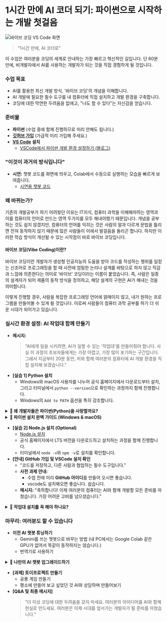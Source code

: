 # 1시간 만에 AI 코더 되기: 파이썬으로 시작하는 개발 첫걸음

![바이브 코딩 VS Code 화면](/ewha-lecture/assets/이대수업사진1.png)

> "1시간 만에, AI 코더로"

이 수업은 여러분을 코딩의 세계로 안내하는 가장 빠르고 혁신적인 길입니다. 단 60분 만에, 비개발자에서 AI를 사용하는 개발자가 되는 것을 직접 경험하게 될 것입니다.


### 수업 목표

- AI를 활용한 최신 개발 방식, '바이브 코딩'의 개념을 이해합니다.
- AI 개발에 필요한 필수 도구를 내 컴퓨터에 직접 설치하고 개발 환경을 구축합니다.
- 코딩에 대한 막연한 두려움을 없애고, "나도 할 수 있다"는 자신감을 얻습니다.

### 준비물
- **파이썬** (수업 중에 함께 진행하므로 미리 안해도 됩니다.)
- **[깃허브 가입](https://github.com)** (가급적 미리 가입해 주세요.)
- **[VS Code](https://code.visualstudio.com/Download) 설치**
    - [VSCode에서 파이썬 개발 환경 설정하기 (블로그)](https://velog.io/@compy/VSCode%EC%97%90%EC%84%9C-Python-%EA%B0%9C%EB%B0%9C-%ED%99%98%EA%B2%BD-%EC%84%A4%EC%A0%95%ED%95%98%EA%B8%B0)


### **"이것이 과거의 방식입니다"**

- **시연:** 챗봇 코드를 화면에 띄우고, Colab에서 수동으로 실행하는 모습을 빠르게 보여줍니다.
    - [시연용 챗봇 코드](https://drive.google.com/file/d/1fVJULCbXW1OdOihF0mtAVf2GDXnB9zA9/view?usp=sharing)

### **왜 바뀌는가?**
기존의 개발공부가 하기 어려웠던 이유는 IT지식, 컴퓨터 과학을 이해해야하는 영역과 이를 컴퓨터의 언어로 만드는 영역 두가지를 모두 해내야했기 때문입니다. 개념을 공부하는 것도 쉽지 않겠지만, 컴퓨터의 언어를 익히는 것은 사람의 말과 다르게 문법을 틀리면 전혀 동작하지 않기 때문에 많은 사람들이 이에서 발걸음을 돌리곤 합니다. 하지만 이러한 학습 방식이 개선될 수 있는 시작점이 바로 바이브 코딩입니다. 

#### **바이브 코딩(Vibe Coding)이란?**

바이브 코딩이란 개발자가 생성형 인공지능의 도움을 받아 코드를 작성하는 행위를 일컫는 신조어로 프로그래밍을 할 때 사전에 엄밀한 논리나 설계를 바탕으로 하지 않고 직감과 느낌에 의존한다는 의미로 ‘바이브’ 코딩이라는 이름이 붙었습니다. 즉, 사람은 일종의 설계자가 되어 제품의 동작 방식을 정의하고, 해당 설계의 구현은 AI가 해내는 것을 의미합니다.

이렇게 진행할 경우, 사람을 복잡한 프로그래밍 언어에 얽매이지 않고, 내가 원하는 프로그램을 만들어볼 수 있게 될 것입니다. 이로써 사람들이 컴퓨터 과학 공부를 하기 더 쉬운 시대가 되어가고 있습니다.


### **실시간 환경 설정: AI 작업대 함께 만들기**

- **메시지:**
    > "AI에게 일을 시키려면, AI가 일할 수 있는 '작업대'를 만들어줘야 합니다. 사실 이 과정이 초보자들에게는 가장 어렵고, 가장 많이 포기하는 구간입니다. 그래서 지금부터 20분 동안, 저와 함께 여러분의 컴퓨터에 AI 개발 환경을 직접 설치해 보겠습니다."
- **[실습 1] Python 설치**
    - Windows와 macOS 사용자를 나누어 공식 홈페이지에서 다운로드부터 설치, 그리고 터미널에서 `python --version`으로 확인하는 과정까지 함께 진행합니다.
    - Windows의 `Add to PATH` 옵션을 특히 강조합니다.

<details>
<summary><strong>🤔 왜 개발자들은 파이썬(Python)을 사랑할까요?</strong></summary>

세상에는 수많은 프로그래밍 언어가 있는데, 왜 유독 파이썬이 AI 시대의 주인공이 되었을까요? 초보자부터 구글, 넷플릭스 같은 거대 기업의 전문가까지, 모두가 파이썬을 선택하는 이유를 쉽고 명확하게 알려드립니다.

#### 1. 문법이 쉬워요 (초보자에게 최고의 친구)

파이썬의 가장 큰 장점은 **사람의 생각과 가장 가까운 언어**라는 점입니다.

- **직관적인 문법:** 코드가 마치 영어 문장을 읽는 것처럼 자연스럽습니다. 복잡한 규칙 대신, 하고자 하는 일에만 집중할 수 있습니다.
- **짧고 간결한 코드:** 다른 언어에서 10줄로 써야 할 코드를, 파이썬에서는 3~4줄이면 충분합니다. 생산성이 극적으로 향상되죠.

**예시: 화면에 "Hello, World!" 출력하기**

> 다른 언어(Java):
> ```java
> public class HelloWorld {
>     public static void main(String[] args) {
>         System.out.println("Hello, World!");
>     }
> }
> ```
>
> **파이썬:**
> ```python
> print("Hello, World!")
> ```

결과가 보이시나요? 파이썬은 처음 프로그래밍을 배우는 사람의 학습 장벽을 크게 낮춰줍니다.

#### 2. ️못하는 게 없는 만능 재주꾼 (All-rounder)

파이썬 하나만 배워두면, 거의 모든 분야의 개발을 할 수 있습니다.

- **🤖 인공지능 & 데이터 과학:** `TensorFlow`, `PyTorch`, `Pandas` 등 이 분야의 표준 라이브러리 대부분이 파이썬을 기반으로 합니다. (우리가 이 강의를 듣는 이유!)
- **🌐 웹 개발:** `Django`, `Flask` 같은 강력한 프레임워크로 인스타그램 같은 대규모 웹사이트도 만들 수 있습니다.
- **⚙️ 업무 자동화:** 매일 반복하는 엑셀 정리, 파일 복사, 이메일 전송 같은 귀찮은 일들을 자동화하는 스크립트를 손쉽게 작성할 수 있습니다.
- **📊 데이터 분석 및 시각화:** 복잡한 데이터를 분석하고, 보기 좋은 그래프로 만드는 데 탁월합니다.

이처럼 파이썬은 **"프로그래밍계의 스위스 아미 나이프"** 와 같습니다.

#### 3. 🧱 강력한 라이브러리 (레고 블록 생태계)

파이썬의 진정한 힘은 **'이미 만들어진 코드 조각(라이브러리)'** 이 엄청나게 많다는 점에서 나옵니다.

- **"바퀴를 다시 발명하지 마세요":** 내가 만들고 싶은 기능이 있다면, 전 세계 누군가가 이미 훌륭한 라이브러리로 만들어 놨을 확률이 99%입니다.
- **🚀 생산성 폭발:** 우리는 이 '레고 블록'들을 가져와 조립하기만 하면 됩니다. 덕분에 개발 속도가 비교할 수 없을 정도로 빨라집니다.
- **예시:**
    - 웹사이트 정보가 필요하면? `Requests` 와 `BeautifulSoup`
    - 데이터 분석이 필요하면? `Pandas` 와 `NumPy`
    - AI 챗봇을 만들고 싶으면? `LangChain` 과 `Streamlit`

#### 4. ‍‍‍ 거대한 커뮤니티 (든든한 지원군)

파이썬을 사용하다가 문제가 생겨도 전혀 걱정할 필요가 없습니다.

- **📖 해결책의 보고:** 전 세계에 수많은 파이썬 개발자들이 있기 때문에, 내가 겪는 문제는 누군가 이미 겪고 해결책을 온라인(Stack Overflow, 블로그 등)에 공유해 놨을 가능성이 매우 높습니다.
- **🌱 활발한 생태계:** 지금 이 순간에도 새로운 라이브러리가 만들어지고, 기존의 문제들이 해결되고 있습니다. 혼자 공부하는 것이 아니라, 거대한 커뮤니티와 함께 성장하는 느낌을 받을 수 있습니다.

#### ✅ 결론: 그래서 우리는 파이썬을 씁니다

| 이유 | 한 줄 요약 |
| --- | --- |
| **쉬운 문법** | 배우기 쉬워서 포기하지 않아요. |
| **다재다능함** | 하나만 배워두면 뭐든지 할 수 있어요. |
| **강력한 라이브러리** | 개발 속도가 엄청나게 빨라져요. |
| **거대한 커뮤니티** | 막히는 부분이 있어도 금방 해결할 수 있어요. |

**시간과 노력은 아끼면서, 만들고 싶은 것은 무엇이든 만들 수 있게 해주는 언어.** 이것이 바로 전 세계 개발자들이 파이썬을 사랑하고, 우리가 지금 파이썬을 배워야 하는 이유입니다.

</details>


<details>
<summary><strong>🐍 파이썬 설치 완벽 가이드 (Windows & macOS)</strong></summary>
# 🐍 파이썬 설치 완벽 가이드 (Windows & macOS)

AI 개발의 가장 기본이 되는 도구, 파이썬을 설치해 봅시다. 이 가이드를 따라오시면 누구나 쉽고 정확하게 설치를 마칠 수 있습니다.

## 🖥️ Windows 사용자

Windows 사용자는 설치 과정에서 **가장 중요한 한 단계**만 놓치지 않으면 됩니다!

### 1단계: 파이썬 공식 홈페이지 접속 및 다운로드

1. 웹 브라우저를 열고 파이썬 공식 홈페이지([https://www.python.org](https://www.python.org/))에 접속합니다.
2. 메인 화면의 **'Downloads'** 메뉴에 마우스를 올리면 최신 버전 다운로드 버튼이 바로 보입니다. 클릭해서 설치 파일을 다운로드하세요.
    
    > [파이썬 공식 홈페이지 다운로드 버튼 이미지] Downloads 메뉴 아래에 Python 3.x.x 라고 적힌 노란색 버튼이 보입니다.
    > 

### 2단계: 설치 파일 실행 및 설정

1. 다운로드한 설치 파일(`.exe`)을 실행합니다.
2. 설치 화면이 나타나면, **반드시 화면 하단의 `Add Python 3.x to PATH` 체크박스를 클릭하여 활성화**해주세요.
    - **이것이 가장 중요합니다!** 이 옵션을 선택해야 컴퓨터 어느 위치에서든 파이썬 명령어를 쉽게 사용할 수 있습니다.
    
    > [Windows 설치 화면에서 'Add Python to PATH'를 체크하는 이미지] ⚠️ 경고: 이 옵션을 놓치면 나중에 매우 복잡한 과정을 거쳐야 합니다. 꼭 체크하세요!
    > 
3. 체크박스를 선택했다면, 상단의 `Install Now`를 클릭하여 설치를 진행합니다.
4. 설치가 완료되면 `Setup was successful`이라는 메시지가 나타납니다. `Close` 버튼을 눌러 창을 닫습니다.

### 3단계: 설치 확인

1. 키보드의 `Windows 키 + R`을 눌러 실행창을 엽니다.
2. `cmd`를 입력하고 엔터를 쳐서 **명령 프롬프트**를 실행합니다.
3. 검은 화면에 아래 명령어를 입력하고 엔터를 누릅니다.
    
    ```
    python --version
    
    ```
    
4. `Python 3.x.x` 와 같이 방금 설치한 버전 번호가 나타나면 성공적으로 설치된 것입니다!

## 🍎 macOS 사용자

macOS는 기본적으로 구버전의 파이썬이 설치되어 있지만, 우리는 최신 버전을 새로 설치하여 사용할 것입니다.

### 1단계: 파이썬 공식 홈페이지 접속 및 다운로드

1. 웹 브라우저를 열고 파이썬 공식 홈페이지([https://www.python.org](https://www.python.org/))에 접속합니다.
2. 메인 화면의 **'Downloads'** 메뉴에서 macOS용 최신 버전 다운로드 버튼을 클릭합니다.
    
    > [파이썬 공식 홈페이지 다운로드 버튼 이미지] Downloads 메뉴 아래에 Python 3.x.x 라고 적힌 노란색 버튼이 보입니다.
    > 

### 2단계: 설치 파일 실행

1. 다운로드한 설치 파일(`.pkg`)을 실행합니다.
2. 설치 안내 창이 나타나면 `계속`, `동의`, `설치` 버튼을 차례로 눌러 진행합니다. 특별히 변경할 설정은 없습니다.
    - 설치 중 Mac 암호를 물어볼 수 있습니다.
    
    > [macOS 설치 과정 이미지] 계속, 동의 등 긍정적인 버튼을 눌러 설치를 완료하는 모습
    > 
3. 설치가 완료되면 `설치가 성공적으로 완료되었습니다.` 라는 메시지가 나타납니다.

### 3단계: 설치 확인

1. `Command + Space`를 눌러 Spotlight 검색을 열고, `Terminal`을 검색하여 **터미널**을 실행합니다.
2. 터미널 창에 아래 명령어를 입력하고 엔터를 누릅니다.
    
    ```
    python3 --version
    
    ```
    
    > 💡 팁: macOS에서는 기본 설치된 구버전 파이썬(python)과 구분하기 위해 python3 명령어를 사용합니다.
    > 
3. `Python 3.x.x` 와 같이 방금 설치한 버전 번호가 나타나면 성공입니다!

🎉 축하합니다! 이제 여러분의 컴퓨터는 AI와 함께 멋진 프로그램을 만들 준비를 마쳤습니다.
</details>


- **[실습 2] Node.js 설치 (Optional)**
    - [Node.js 설치](https://nodejs.org/ko/download)
    - 공식 홈페이지에서 LTS 버전을 다운로드하고 설치하는 과정을 함께 진행합니다.
    - 터미널에서 `node -v`와 `npm -v`로 설치를 확인합니다.
- **[안내] GitHub 가입 및 VSCode 설치 확인**
    - "코드를 저장하고, 다른 사람과 협업하는 필수 도구입니다."
    - **사전 과제 안내:**
        - 수업 전에 미리 **GitHub 아이디**를 만들어 오시면 좋습니다.
        - vscode도 설치해오면 좋습니다. 쉽습니다.
    - **메시지:** "축하합니다! 이제 여러분의 컴퓨터는 AI와 함께 개발할 모든 준비를 마쳤습니다. 가장 어려운 고비를 넘으셨습니다."

<details>

<summary><strong>🤔 작업대 설치를 꼭 해야 하나요?</strong></summary>

결론부터 말씀드리면, "꼭 그렇지는 않습니다."


전통적으로 내 컴퓨터에 개발 환경(작업대)을 직접 구축하는 것은 개발의 '기본'이었습니다. 가장 자유도가 높고, 인터넷 연결 없이도 작업할 수 있으며, 모든 것을 내 통제하에 둘 수 있기 때문입니다.

하지만 기술이 발전하면서 이제는 복잡한 설치 과정 없이도 아이디어를 빠르게 현실로 만들 수 있는 훌륭한 도구들이 정말 많아졌습니다. 특히 AI 시대에는 **'얼마나 빨리 만드느냐'**가 중요한 경쟁력이 되었습니다.

내게 맞는 방법을 선택할 수 있도록, 로컬 환경 설정을 대체하거나 도와주는 최신 도구들을 장단점과 함께 소개해 드립니다.

---

### **1. 클라우드 IDE: "내 컴퓨터가 아닌, 웹에서 바로 코딩!"**

내 컴퓨터에 Python이나 다른 프로그램을 설치하는 대신, 웹 브라우저만 열면 모든 개발 환경이 준비되어 있는 서비스입니다.

- **대표 도구:**
    - [**리플릿(Replit):**](https://programming4myself.tistory.com/4) 가장 유명한 클라우드 IDE입니다. 코드 작성, 실행, 심지어 간단한 웹 호스팅까지 클릭 몇 번으로 가능합니다.
- **장점:**
    - **설치 불필요:** 인터넷과 웹 브라우저만 있으면 어디서든 동일한 환경에서 개발할 수 있습니다.
    - **빠른 시작:** 회원가입 후 1분 만에 코딩을 시작할 수 있어, 환경 설정에서 오는 스트레스가 전혀 없습니다.
    - **쉬운 공유 및 협업:** 내가 만든 프로젝트 링크만 공유하면 다른 사람이 바로 보고 실행할 수 있습니다.
- **단점:**
    - **인터넷 필수:** 오프라인에서는 작업이 불가능합니다.
    - **제한적인 성능:** 무료 버전은 컴퓨터 성능(CPU, RAM)에 제한이 있어, 무겁고 복잡한 프로그램을 돌리기에는 한계가 있습니다.
    - **낮은 자유도:** 특정 라이브러리 설치나 시스템 설정 변경이 로컬 환경만큼 자유롭지 못할 수 있습니다.

---

### **2. 노코드 / 로우코드 빌더: "코딩 없이, 아이디어만으로!"**

코드를 거의 또는 전혀 작성하지 않고, 마치 레고 블록을 조립하듯 AI 서비스를 만들 수 있게 해주는 혁신적인 도구들입니다.

- **대표 도구:**
    - [**Lovable:**](https://brunch.co.kr/@wavv/29) 개발자 없이 AI 앱을 만들 수 있도록 도와주는 노코드 플랫폼입니다.
    - [**Bolt.new:**](https://maily.so/twojob/posts/32z86mepon4) AI를 이용해 간단한 서비스를 5분 만에 만들 수 있게 지원합니다.
    - [**Firebase Studio:**](https://digitalbourgeois.tistory.com/1052) 구글의 강력한 백엔드 서비스인 Firebase에 AI를 결합하여 앱 개발을 매우 쉽게 만들어줍니다.
- **장점:**
    - **압도적인 속도:** 아이디어만 있다면 몇 시간, 심지어 몇십 분 만에 실제 작동하는 프로토타입을 만들 수 있습니다.
    - **비전문가 접근성:** 코딩 지식이 없는 기획자나 디자이너도 직접 서비스를 구현해 볼 수 있습니다.
- **단점:**
    - **정해진 틀:** 플랫폼이 제공하는 기능의 한계를 벗어나는, 독창적이고 복잡한 기능을 구현하기 어렵습니다.
    - **플랫폼 종속성:** 해당 서비스가 문을 닫거나 정책을 바꾸면 내 서비스도 영향을 직접 받습니다.
    - **근본 원리 학습 불가:** 개발의 내부 작동 원리를 배우기 어렵습니다.

---

### **3. AI 네이티브 도구 & 배포 자동화: "AI 비서와 함께 똑똑하게 개발하기"**

로컬에 설치는 하되, AI가 개발의 처음부터 끝까지 훨씬 더 적극적으로 개입하여 생산성을 극대화하는 도구들입니다.

- **대표 도구:**
    - [**Cursor:**](https://fornewchallenge.tistory.com/entry/%F0%9F%92%BBAI-%EC%BD%94%EB%93%9C-%EC%97%90%EB%94%94%ED%84%B0-Cursor-%EC%82%AC%EC%9A%A9%EB%B2%95-%EA%B3%A0%ED%92%88%EC%A7%88-%EC%9B%B9%ED%8E%98%EC%9D%B4%EC%A7%80-10%EB%B6%84-%EC%99%84%EC%84%B1-%EA%B0%80%EC%9D%B4%EB%93%9C) VSCode를 기반으로 만들어져 AI 기능이 훨씬 깊숙하게 통합된 코드 에디터입니다.
    - [**Claude Code:**](https://digitalbourgeois.tistory.com/813) 코드 작성부터 Git 관리까지, 개발 워크플로우 전반을 도와주는 강력한 AI 비서입니다.
    - [**Netlify:**](https://penguingoon.tistory.com/260) 내가 만든 웹사이트를 폴더를 끌어다 놓는 것만으로 전 세계에 배포(호스팅)할 수 있는 서비스입니다.
    - [**Supabase:**](https://www.google.com/search?q=https://velog.io/%40hamjw0122/Supabase%25EB%259E%2580-%25EB%25AC%25EC%2597%2587%25EC%259D%25B8%25EA%25B0%2580) 데이터베이스, 로그인 기능 등 복잡한 서버(백엔드) 개발을 매우 쉽게 만들어주는 서비스입니다.
- **장점:**
    - **생산성 극대화:** 로컬 개발의 자유도와 AI의 강력한 지원을 동시에 누릴 수 있습니다.
    - **어려운 부분만 위임:** 개발 과정에서 가장 복잡하고 귀찮은 부분(배포, DB 설정 등)을 전문가에게 맡기는 효과를 냅니다.
- **단점:**
    - **여전한 학습 곡선:** 결국 기본적인 개발 지식과 각 도구의 사용법을 별도로 학습해야 합니다.
    - **비용 발생 가능성:** 사용량이 많아지면 각 서비스에 월별 비용을 지불해야 할 수 있습니다.

---

### **결론 및 추천**

| 항목 | **로컬 환경 직접 설치** | **클라우드 / 자동화 도구** |
| --- | --- | --- |
| **자유도/확장성** | 최상 (원하는 모든 것을 할 수 있음) | 중간~하 (플랫폼이 제공하는 범위 내) |
| **초기 설정** | 복잡하고 어려움 (초보자 포기 구간) | 매우 쉬움 (몇 분이면 시작 가능) |
| **속도** | 느림 | 매우 빠름 (특히 프로토타이핑) |
| **원리 이해** | 깊은 학습 가능 | 상대적으로 어려움 |
| **추천 대상** | **개발을 깊이 있게 배우고 싶은 분** | **빠르게 아이디어를 구현하고 싶은 분** |

**💡 그래서 제 추천은 이렇습니다.**

**"처음에는 쉬운 길로 가세요!"**

개발을 처음 시작하신다면, Replit이나 Cursor 같은 도구로 먼저 '만드는 즐거움'을 느껴보세요. 설치 과정에서 지쳐 포기하는 것보다, 일단 뭐라도 만들어보고 성취감을 얻는 것이 훨씬 중요합니다.

그렇게 서비스를 만들다 보면, 자연스럽게 이런 생각이 들게 될 겁니다.

"아, 이 기능은 이 플랫폼에선 안되네...", "좀 더 빠르게 만들고 싶은데..."

**바로 그때가 로컬 '작업대' 설치 방법을 다시 배워볼 최적의 타이밍입니다.** 이미 만드는 과정을 경험했기 때문에, 왜 PATH를 설정해야 하는지, 왜 VSCode가 필요한지 훨씬 깊이 있게 이해하며 즐겁게 학습하실 수 있을 겁니다.

</details>

### **마무리: 여러분도 할 수 있습니다**

- **이전 AI 챗봇 튜닝하기**
    - Gemini를 쓰는 챗봇으로 바꾸는 방법 (내 PC에서는 Google Colab 같은 GPU가 없어서 똑같이 동작하지는 않습니다.)
    - 번역기로 사용하기
<details><summary><strong>🤖 나만의 AI 챗봇 업그레이드하기</strong></summary>
수업에서 배운 내용을 바탕으로, 이제 여러분의 AI 챗봇을 직접 업그레이드해 볼 시간입니다! 이 과제를 통해 AI에게 원하는 기능을 요청하고, 코드를 수정하여 나만의 특별한 앱을 만드는 경험을 해보세요.

### 과제 1: 뇌 교체하기 - Ollama에서 Google Gemini로!

우리가 Colab에서 실습한 `Ollama` + `Gemma 3` 조합은 강력하지만, GPU가 없는 우리 개인 PC에서는 실행하기 어렵습니다. 그래서 이번 과제에서는 우리 챗봇의 '뇌'를, 인터넷만 연결되어 있으면 어디서든 쓸 수 있는 구글의 **Gemini API**로 교체해 보겠습니다.

### 📝 **AI에게 이렇게 요청해보세요 (프롬프트 예시)**

> 지금 내 Streamlit 챗봇 코드는 `ChatOllama`를 쓰고 있어. 이걸 구글의 **Gemini API (`ChatGoogleGenerativeAI`)**를 사용하도록 코드를 바꿔줘. **이 코드는 이제 Colab이 아니라 내 컴퓨터에서 `streamlit run app.py` 명령어로 직접 실행할 거야.** `google_api_key`는 Streamlit의 `st.sidebar`에 있는 `st.text_input`으로 받아서 처리하고 싶어. API 키를 입력해야만 챗봇이 동작하게 만들어줘. 모델은 `gemini-2.5-pro`를 사용해줘.
기존 파일을 고칠 필요는 없고, 새로 내 컴퓨터에서 실행할 수 있게 도와줘.
> 

### 💡 **힌트: 코드의 어떤 부분이 바뀔까요?**

AI가 코드를 생성하면, 아래와 같이 모델을 초기화하는 부분이 바뀔 거예요.

- **바뀌기 전 (Ollama):**
    
    ```
    from langchain_community.chat_models import ChatOllama
    
    llm = ChatOllama(model="gemma:2b")
    
    ```
    
- **바뀐 후 (Gemini):**
    
    ```
    import streamlit as st
    from langchain_google_genai import ChatGoogleGenerativeAI
    
    # 사이드바에서 API 키 입력받기
    google_api_key = st.sidebar.text_input("Google API Key를 입력하세요.", type="password")
    
    # API 키가 있을 때만 모델 초기화
    if google_api_key:
        llm = ChatGoogleGenerativeAI(model="gemini-pro", google_api_key=google_api_key)
    else:
        st.info("사이드바에 Google API Key를 입력해주세요.")
        st.stop() # 앱 실행 중지
    
    ```
    

> Google API Key 발급받는 곳: https://aistudio.google.com/app/apikey
> 

### 과제 2: 역할 부여하기 - 챗봇을 '실시간 번역기'로!

이제 우리 챗봇은 똑똑한 Gemini의 뇌를 갖게 되었습니다. 이번에는 챗봇에게 새로운 역할을 부여하여, '만능 대화 상대'가 아닌 '특정 임무를 수행하는 전문가'로 만들어 보겠습니다.

### 📝 **AI에게 이렇게 요청해보세요 (프롬프트 예시)**

> 내 Streamlit 챗봇이 이제부터 실시간 번역기 역할을 하도록 코드를 수정해줘. 시스템 프롬프트를 수정해서, 사용자가 어떤 언어로 입력하든 영어와 한국어로 동시에 번역해서 보여주게 만들어줘. 예를 들어 "안녕하세요"라고 입력하면, "영어: Hello / 한국어: 안녕하세요" 와 같이 답변해야 해.
> 

### 💡 **힌트: 코드의 어떤 부분이 바뀔까요?**

AI의 역할을 정의하는 것은 `ChatPromptTemplate`의 `system` 메시지 부분입니다. 이 부분을 수정해달라고 요청하는 것이 핵심입니다.

- **바뀌기 전 (일반적인 도우미):**
    
    ```
    prompt = ChatPromptTemplate.from_messages(
        [
            ("system", "You are a helpful assistant."),
            MessagesPlaceholder(variable_name="messages"),
        ]
    )
    
    ```
    
- **바뀐 후 (번역 전문가):**
    
    ```
    prompt = ChatPromptTemplate.from_messages(
        [
            (
                "system",
                "You are a translator. Whatever the user enters, you must translate it into both English and Korean. Provide the answer in the format '영어: [English translation] / 한국어: [Korean translation]' without any other explanation."
            ),
            MessagesPlaceholder(variable_name="messages"),
        ]
    )
    
    ```
    

🎉 이 과제들을 통해 여러분은 AI와 소통하여 원하는 기능을 구현하는 **'바이브 코딩'**의 핵심을 경험하게 될 것입니다. 막히는 부분이 있다면 주저 말고 AI에게 다시 질문하며 문제를 해결해 보세요!

</details>

- **[과제] 토이프로젝트 만들기**
    - 공룡 게임 만들기
    - 평소에 만들어 보고 싶었던 것 AI와 상담하며 만들어보기
- **[Q&A 및 최종 메시지]**
    > "더 이상 코딩에 대한 두려움을 갖지 마세요. 여러분의 아이디어를 AI와 함께 현실로 만드세요. 여러분은 이제 시대를 앞서가는 개발자가 될 준비를 마쳤습니다."

